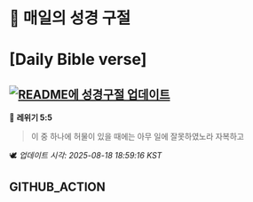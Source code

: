 # 🙏 매일의 성경 구절
# [Daily Bible verse]
## [![README에 성경구절 업데이트](https://github.com/DONGSUKA/first_test/actions/workflows/update-readme-bible.yml/badge.svg)](https://github.com/DONGSUKA/first_test/actions/workflows/update-readme-bible.yml)
<!-- START_BIBLE_VERSE -->
📖 **레위기 5:5**
> 이 중 하나에 허물이 있을 때에는 아무 일에 잘못하였노라 자복하고

🕊️ _업데이트 시각: 2025-08-18 18:59:16 KST_
  <!-- END_BIBLE_VERSE -->
## GITHUB_ACTION
